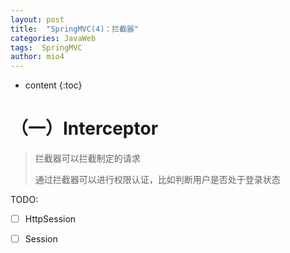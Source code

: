 ```yaml
---
layout: post
title:  "SpringMVC(4)：拦截器"
categories: JavaWeb
tags:  SpringMVC
author: mio4
---
```


* content
{:toc}






# （一）Interceptor

> 拦截器可以拦截制定的请求
>
> 通过拦截器可以进行权限认证，比如判断用户是否处于登录状态





TODO:

- [ ]  HttpSession
- [ ] Session

